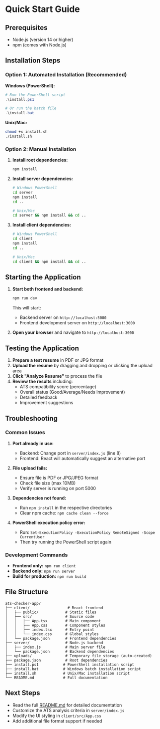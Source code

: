 # Quick Start Guide

## Prerequisites
- Node.js (version 14 or higher)
- npm (comes with Node.js)

## Installation Steps

### Option 1: Automated Installation (Recommended)

**Windows (PowerShell):**
```powershell
# Run the PowerShell script
.\install.ps1

# Or run the batch file
.\install.bat
```

**Unix/Mac:**
```bash
chmod +x install.sh
./install.sh
```

### Option 2: Manual Installation

1. **Install root dependencies:**
   ```bash
   npm install
   ```

2. **Install server dependencies:**
   ```bash
   # Windows PowerShell
   cd server
   npm install
   cd ..
   
   # Unix/Mac
   cd server && npm install && cd ..
   ```

3. **Install client dependencies:**
   ```bash
   # Windows PowerShell
   cd client
   npm install
   cd ..
   
   # Unix/Mac
   cd client && npm install && cd ..
   ```

## Starting the Application

1. **Start both frontend and backend:**
   ```bash
   npm run dev
   ```

   This will start:
   - Backend server on `http://localhost:5000`
   - Frontend development server on `http://localhost:3000`

2. **Open your browser** and navigate to `http://localhost:3000`

## Testing the Application

1. **Prepare a test resume** in PDF or JPG format
2. **Upload the resume** by dragging and dropping or clicking the upload area
3. **Click "Analyze Resume"** to process the file
4. **Review the results** including:
   - ATS compatibility score (percentage)
   - Overall status (Good/Average/Needs Improvement)
   - Detailed feedback
   - Improvement suggestions

## Troubleshooting

### Common Issues

1. **Port already in use:**
   - Backend: Change port in `server/index.js` (line 8)
   - Frontend: React will automatically suggest an alternative port

2. **File upload fails:**
   - Ensure file is PDF or JPG/JPEG format
   - Check file size (max 10MB)
   - Verify server is running on port 5000

3. **Dependencies not found:**
   - Run `npm install` in the respective directories
   - Clear npm cache: `npm cache clean --force`

4. **PowerShell execution policy error:**
   - Run: `Set-ExecutionPolicy -ExecutionPolicy RemoteSigned -Scope CurrentUser`
   - Then try running the PowerShell script again

### Development Commands

- **Frontend only:** `npm run client`
- **Backend only:** `npm run server`
- **Build for production:** `npm run build`

## File Structure

```
ats-checker-app/
├── client/                 # React frontend
│   ├── public/            # Static files
│   ├── src/               # Source code
│   │   ├── App.tsx        # Main component
│   │   ├── App.css        # Component styles
│   │   ├── index.tsx      # Entry point
│   │   └── index.css      # Global styles
│   └── package.json       # Frontend dependencies
├── server/                # Node.js backend
│   ├── index.js           # Main server file
│   └── package.json       # Backend dependencies
├── uploads/               # Temporary file storage (auto-created)
├── package.json           # Root dependencies
├── install.ps1           # PowerShell installation script
├── install.bat           # Windows batch installation script
├── install.sh            # Unix/Mac installation script
└── README.md             # Full documentation
```

## Next Steps

- Read the full [README.md](README.md) for detailed documentation
- Customize the ATS analysis criteria in `server/index.js`
- Modify the UI styling in `client/src/App.css`
- Add additional file format support if needed 